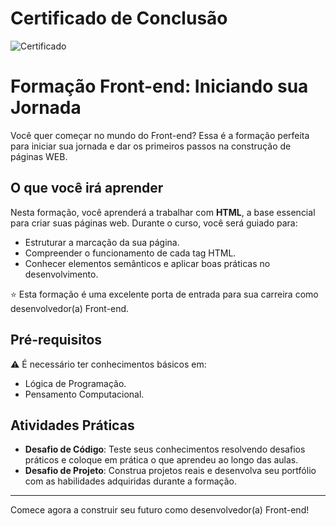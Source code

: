 # Certificado de Conclusão

![Certificado](https://github.com/Douglas-Rodrigues1988/dio-projects-and-coding-challenges/blob/main/formacao-html-web-developer/image/certificado-html.jpg)

# Formação Front-end: Iniciando sua Jornada

Você quer começar no mundo do Front-end? Essa é a formação perfeita para iniciar sua jornada e dar os primeiros passos na construção de páginas WEB. 

## O que você irá aprender

Nesta formação, você aprenderá a trabalhar com **HTML**, a base essencial para criar suas páginas web. Durante o curso, você será guiado para:

- Estruturar a marcação da sua página.
- Compreender o funcionamento de cada tag HTML.
- Conhecer elementos semânticos e aplicar boas práticas no desenvolvimento.

⭐ Esta formação é uma excelente porta de entrada para sua carreira como desenvolvedor(a) Front-end.

## Pré-requisitos

⚠️ É necessário ter conhecimentos básicos em:
- Lógica de Programação.
- Pensamento Computacional.

## Atividades Práticas

- **Desafio de Código**: Teste seus conhecimentos resolvendo desafios práticos e coloque em prática o que aprendeu ao longo das aulas.
- **Desafio de Projeto**: Construa projetos reais e desenvolva seu portfólio com as habilidades adquiridas durante a formação.

---

Comece agora a construir seu futuro como desenvolvedor(a) Front-end!
